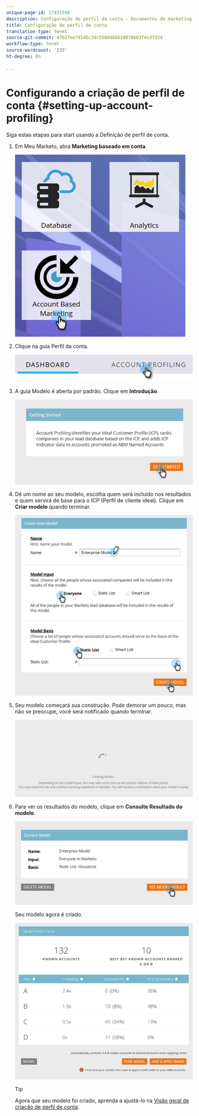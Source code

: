 ```yaml
---
unique-page-id: 17432598
description: Configuração do perfil da conta - Documentos do marketing - Documentação do produto
title: Configuração de perfil de conta
translation-type: tm+mt
source-git-commit: 47b2fee7d146c3dc558d4bbb10070683f4cdfd3d
workflow-type: tm+mt
source-wordcount: '133'
ht-degree: 0%

---
```



# Configurando a criação de perfil de conta {#setting-up-account-profiling}

Siga estas etapas para start usando a Definição de perfil de conta.

1. Em Meu Marketo, abra **Marketing baseado em conta**.

   ![](assets/one.png)

1. Clique na guia Perfil da conta.

   ![](assets/two-1.png)

1. A guia Modelo é aberta por padrão. Clique em **Introdução**.

   ![](assets/three.png)

1. Dê um nome ao seu modelo, escolha quem será incluído nos resultados e quem servirá de base para o ICP (Perfil de cliente ideal). Clique em **Criar modelo** quando terminar.

   ![](assets/four.png)

1. Seu modelo começará sua construção. Pode demorar um pouco, mas não se preocupe, você será notificado quando terminar.

   ![](assets/five.png)

1. Para ver os resultados do modelo, clique em **Consulte Resultado do modelo**.

   ![](assets/six.png)

   Seu modelo agora é criado.

   ![](assets/seven.png)

   >[!TIP]
   >
   >Agora que seu modelo foi criado, aprenda a ajustá-lo na [Visão geral de criação de perfil de conta](http://docs.marketo.com/x/NIDv).

